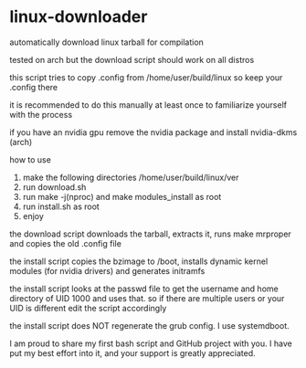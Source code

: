 # linux-downloader
automatically download linux tarball for compilation

tested on arch but the download script should work on all distros

this script tries to copy .config from /home/user/build/linux so keep your .config there

it is recommended to do this manually at least once to familiarize yourself with the process

if you have an nvidia gpu remove the nvidia package and install nvidia-dkms (arch)

how to use
1. make the following directories
/home/user/build/linux/ver
2. run download.sh
3. run make -j(nproc) and make modules_install as root
4. run install.sh as root
5. enjoy

the download script downloads the tarball, extracts it, runs make mrproper and copies the old .config file

the install script copies the bzimage to /boot, installs dynamic kernel modules (for nvidia drivers) and generates initramfs

the install script looks at the passwd file to get the username and home directory of UID 1000 and uses that. so if there are multiple users or your UID is different edit the script accordingly

the install script does NOT regenerate the grub config. I use systemdboot.


I am proud to share my first bash script and GitHub project with you. I have put my best effort into it, and your support is greatly appreciated.
